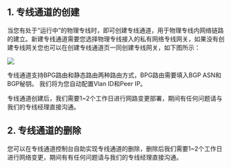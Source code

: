 ## 1. 专线通道的创建

当您有处于“运行中”的物理专线时，即可创建专线通道，用于物理专线内网络链路的建立。新建专线通道需要您选择物理专线接入的私有网络专线网关，如果没有创建专线网关您也可以在创建专线通道页一同创建专线网关，如下图所示：

![](//mccdn.qcloud.com/img567fa8c71f644.png)

专线通道支持BPG路由和静态路由两种路由方式，BPG路由需要填入BGP ASN和BGP秘钥。
我们将为您自动配置Vlan ID和Peer IP。

专线通道创建后，我们需要1~2个工作日进行网路变更部署，期间有任何问题请与我们的专线经理直接沟通。

## 2. 专线通道的删除

您可以在专线通道控制台自助实现专线通道的删除，删除后我们需要1~2个工作日进行网络变更，期间有有任何问题请与我们的专线经理直接沟通。

